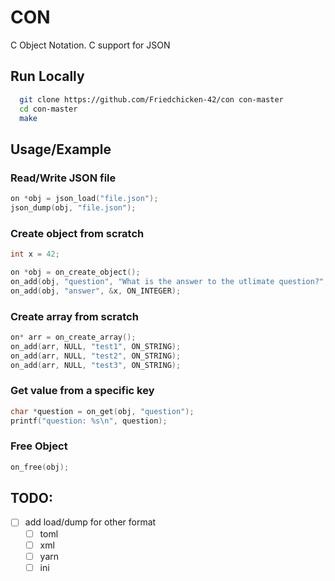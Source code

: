 # CON

C Object Notation. C support for JSON

## Run Locally

```bash
  git clone https://github.com/Friedchicken-42/con con-master
  cd con-master
  make
```

## Usage/Example

### Read/Write JSON file

```c
on *obj = json_load("file.json");
json_dump(obj, "file.json");
```

### Create object from scratch
```c
int x = 42;

on *obj = on_create_object();
on_add(obj, "question", "What is the answer to the utlimate question?", ON_STRING);
on_add(obj, "answer", &x, ON_INTEGER);
```

### Create array from scratch
```c
on* arr = on_create_array();
on_add(arr, NULL, "test1", ON_STRING);
on_add(arr, NULL, "test2", ON_STRING);
on_add(arr, NULL, "test3", ON_STRING);
```

### Get value from a specific key
```c
char *question = on_get(obj, "question");
printf("question: %s\n", question);
```

### Free Object
```c
on_free(obj);
```

## TODO:
- [ ] add load/dump for other format
    - [ ] toml
    - [ ] xml
    - [ ] yarn
    - [ ] ini
